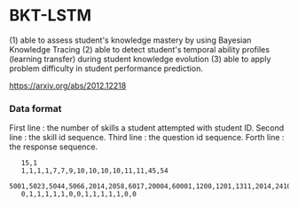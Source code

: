 # BKT-LSTM


(1) able to assess student's knowledge mastery by using Bayesian Knowledge Tracing
(2) able to detect student's temporal ability profiles (learning transfer) during student knowledge evolution
(3) able to apply problem difficulty in student performance prediction. 

https://arxiv.org/abs/2012.12218

### Data format

First line : the number of skills a student attempted with student ID.
Second line : the skill id sequence.
Third line : the question id sequence.
Forth line : the response sequence.

 ```
    15,1
    1,1,1,1,7,7,9,10,10,10,10,11,11,45,54
    5001,5023,5044,5066,2014,2058,6017,20004,60001,1200,1201,1311,2014,2410,2001
    0,1,1,1,1,1,0,0,1,1,1,1,1,0,0
 ```
